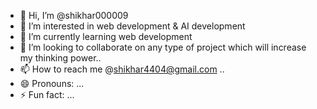- 👋 Hi, I’m @shikhar000009
- 👀 I’m interested in web development & AI development
- 🌱 I’m currently learning web development
- 💞️ I’m looking to collaborate on any type of project which will increase my thinking power..
- 📫 How to reach me @shikhar4404@gmail.com ..
- 😄 Pronouns: ...
- ⚡ Fun fact: ...

<!---
shikhar000009/shikhar000009 is a ✨ special ✨ repository because its `README.md` (this file) appears on your GitHub profile.
You can click the Preview link to take a look at your changes.
--->

